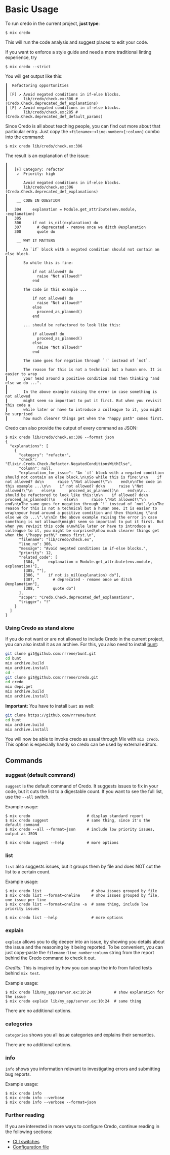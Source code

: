 # Basic Usage

To run credo in the current project, **just type**:

```shell
$ mix credo
```

This will run the code analysis and suggest places to edit your code.

If you want to enforce a style guide and need a more traditional linting experience, try

```shell
$ mix credo --strict
```

You will get output like this:

```shell
┃  Refactoring opportunities
┃ 
┃ [F] ↗ Avoid negated conditions in if-else blocks.
┃       lib/credo/check.ex:306 #(Credo.Check.deprecated_def_explanations)
┃ [F] ↗ Avoid negated conditions in if-else blocks.
┃       lib/credo/check.ex:285 #(Credo.Check.deprecated_def_default_params)
```

Since Credo is all about teaching people, you can find out more about that particular entry.
Just copy the `<filename>:<line-number>[:column]` combo into the command:

```shell
$ mix credo lib/credo/check.ex:306
```

The result is an explanation of the issue:

```shell
┃ 
┃   [F] Category: refactor 
┃    ↗  Priority: high 
┃ 
┃       Avoid negated conditions in if-else blocks.
┃       lib/credo/check.ex:306 (Credo.Check.deprecated_def_explanations)
┃ 
┃    __ CODE IN QUESTION
┃ 
┃   304     explanation = Module.get_attribute(env.module, :explanation)
┃   305 
┃   306     if not is_nil(explanation) do
┃   307       # deprecated - remove once we ditch @explanation
┃   308       quote do
┃       
┃    __ WHY IT MATTERS
┃ 
┃       An `if` block with a negated condition should not contain an else block.
┃       
┃       So while this is fine:
┃       
┃           if not allowed? do
┃             raise "Not allowed!"
┃           end
┃       
┃       The code in this example ...
┃       
┃           if not allowed? do
┃             raise "Not allowed!"
┃           else
┃             proceed_as_planned()
┃           end
┃       
┃       ... should be refactored to look like this:
┃       
┃           if allowed? do
┃             proceed_as_planned()
┃           else
┃             raise "Not allowed!"
┃           end
┃       
┃       The same goes for negation through `!` instead of `not`.
┃       
┃       The reason for this is not a technical but a human one. It is easier to wrap
┃       your head around a positive condition and then thinking "and else we do ...".
┃       
┃       In the above example raising the error in case something is not allowed
┃       might seem so important to put it first. But when you revisit this code a
┃       while later or have to introduce a colleague to it, you might be surprised
┃       how much clearer things get when the "happy path" comes first.
```

Credo can also provide the output of every command as JSON:

```shell
$ mix credo lib/credo/check.ex:306 --format json
{
  "explanations": [
    {
      "category": "refactor",
      "check": "Elixir.Credo.Check.Refactor.NegatedConditionsWithElse",
      "column": null,
      "explanation_for_issue": "An `if` block with a negated condition should not contain an else block.\n\nSo while this is fine:\n\n    if not allowed? do\n      raise \"Not allowed!\"\n    end\n\nThe code in this example ...\n\n    if not allowed? do\n      raise \"Not allowed!\"\n    else\n      proceed_as_planned()\n    end\n\n... should be refactored to look like this:\n\n    if allowed? do\n      proceed_as_planned()\n    else\n      raise \"Not allowed!\"\n    end\n\nThe same goes for negation through `!` instead of `not`.\n\nThe reason for this is not a technical but a human one. It is easier to wrap\nyour head around a positive condition and then thinking \"and else we do ...\".\n\nIn the above example raising the error in case something is not allowed\nmight seem so important to put it first. But when you revisit this code a\nwhile later or have to introduce a colleague to it, you might be surprised\nhow much clearer things get when the \"happy path\" comes first.\n",
      "filename": "lib/credo/check.ex",
      "line_no": 306,
      "message": "Avoid negated conditions in if-else blocks.",
      "priority": 12,
      "related_code": [
        [304, "    explanation = Module.get_attribute(env.module, explanation)"],
        [305, ""],
        [306, "    if not is_nil(explanation) do"],
        [307, "      # deprecated - remove once we ditch @explanation"],
        [308, "      quote do"]
      ],
      "scope": "Credo.Check.deprecated_def_explanations",
      "trigger": "!"
    }
  ]
}
```

### Using Credo as stand alone

If you do not want or are not allowed to include Credo in the current project, you can also install it as an archive. 
For this, you also need to install [bunt](https://github.com/rrrene/bunt):

```bash
git clone git@github.com:rrrene/bunt.git
cd bunt
mix archive.build
mix archive.install
cd -
git clone git@github.com:rrrene/credo.git
cd credo
mix deps.get
mix archive.build
mix archive.install
```

**Important:** You have to install `bunt` as well:

```bash
git clone https://github.com/rrrene/bunt
cd bunt
mix archive.build
mix archive.install
```

You will now be able to invoke credo as usual through Mix with `mix credo`. This option is especially handy so credo can be used by external editors.

## Commands

### suggest (default command)

`suggest` is the default command of Credo. It suggests issues to fix in your code, but it cuts the list to a digestable count. If you want to see the full list, use the `--all`  switch.

Example usage:

    $ mix credo                         # display standard report
    $ mix credo suggest                 # same thing, since it's the default command
    $ mix credo --all --format=json     # include low priority issues, output as JSON

    $ mix credo suggest --help          # more options


### list

`list` also suggests issues, but it groups them by file and does NOT cut the list to a certain count.

Example usage:

    $ mix credo list                      # show issues grouped by file
    $ mix credo list --format=oneline     # show issues grouped by file, one issue per line
    $ mix credo list --format=oneline -a  # same thing, include low priority issues

    $ mix credo list --help               # more options


### explain

`explain` allows you to dig deeper into an issue, by showing you details about the issue and the reasoning by it being reported. To be convenient, you can just copy-paste the `filename:line_number:column` string from the report behind the Credo command to check it out.

*Credits:* This is inspired by how you can snap the info from failed tests behind `mix test`.

Example usage:

    $ mix credo lib/my_app/server.ex:10:24          # show explanation for the issue
    $ mix credo explain lib/my_app/server.ex:10:24  # same thing

There are no additional options.



### categories

`categories` shows you all issue categories and explains their semantics.

There are no additional options.


### info

`info` shows you information relevant to investigating errors and submitting bug reports.

Example usage:

    $ mix credo info
    $ mix credo info --verbose
    $ mix credo info --verbose --format=json

### Further reading

If you are interested in more ways to configure Credo, continue reading in the following sections:

* [CLI switches](cli_switches.html)
* [Configuration file](config_file.html)
